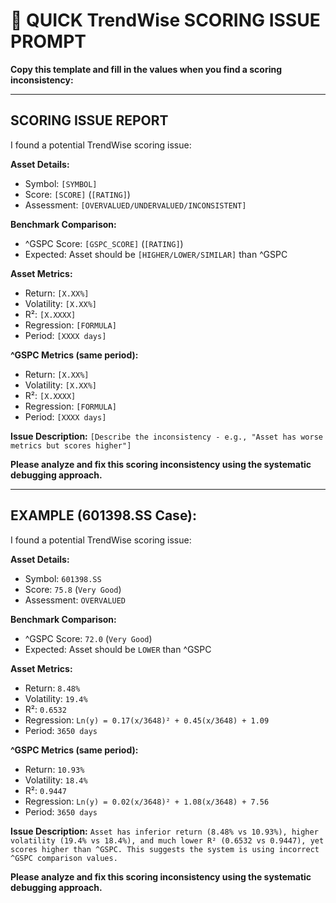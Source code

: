 # 🚨 QUICK TrendWise SCORING ISSUE PROMPT

**Copy this template and fill in the values when you find a scoring inconsistency:**

---

## **SCORING ISSUE REPORT**

I found a potential TrendWise scoring issue:

**Asset Details:**
- Symbol: `[SYMBOL]`
- Score: `[SCORE]` (`[RATING]`)
- Assessment: `[OVERVALUED/UNDERVALUED/INCONSISTENT]`

**Benchmark Comparison:**
- ^GSPC Score: `[GSPC_SCORE]` (`[RATING]`) 
- Expected: Asset should be `[HIGHER/LOWER/SIMILAR]` than ^GSPC

**Asset Metrics:**
- Return: `[X.XX%]`
- Volatility: `[X.XX%]` 
- R²: `[X.XXXX]`
- Regression: `[FORMULA]`
- Period: `[XXXX days]`

**^GSPC Metrics (same period):**
- Return: `[X.XX%]`
- Volatility: `[X.XX%]`
- R²: `[X.XXXX]` 
- Regression: `[FORMULA]`
- Period: `[XXXX days]`

**Issue Description:**
`[Describe the inconsistency - e.g., "Asset has worse metrics but scores higher"]`

**Please analyze and fix this scoring inconsistency using the systematic debugging approach.**

---

## **EXAMPLE (601398.SS Case):**

I found a potential TrendWise scoring issue:

**Asset Details:**
- Symbol: `601398.SS`
- Score: `75.8` (`Very Good`)
- Assessment: `OVERVALUED`

**Benchmark Comparison:**
- ^GSPC Score: `72.0` (`Very Good`) 
- Expected: Asset should be `LOWER` than ^GSPC

**Asset Metrics:**
- Return: `8.48%`
- Volatility: `19.4%` 
- R²: `0.6532`
- Regression: `Ln(y) = 0.17(x/3648)² + 0.45(x/3648) + 1.09`
- Period: `3650 days`

**^GSPC Metrics (same period):**
- Return: `10.93%`
- Volatility: `18.4%`
- R²: `0.9447` 
- Regression: `Ln(y) = 0.02(x/3648)² + 1.08(x/3648) + 7.56`
- Period: `3650 days`

**Issue Description:**
`Asset has inferior return (8.48% vs 10.93%), higher volatility (19.4% vs 18.4%), and much lower R² (0.6532 vs 0.9447), yet scores higher than ^GSPC. This suggests the system is using incorrect ^GSPC comparison values.`

**Please analyze and fix this scoring inconsistency using the systematic debugging approach.** 